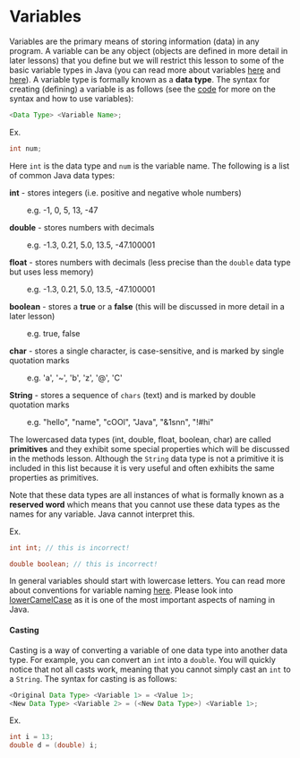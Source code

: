 # Variables

Variables are the primary means of storing information (data) in any program. A variable can be any object (objects are defined in more detail in later lessons) that you define but we will restrict this lesson to some of the basic variable types in Java (you can read more about variables [here](https://docs.oracle.com/javase/tutorial/java/nutsandbolts/variables.html) and [here](https://docs.oracle.com/javase/tutorial/java/nutsandbolts/datatypes.html)). A variable type is formally known as a **data type**. The syntax for creating (defining) a variable is as follows (see the [code](https://github.com/RamV13/iDTech-Java/blob/master/Lesson%202/Code.java) for more on the syntax and how to use variables):
```Java
<Data Type> <Variable Name>;
```
Ex. 
```Java
int num;
```
Here `int` is the data type and `num` is the variable name. The following is a list of common Java data types:

**int** - stores integers (i.e. positive and negative whole numbers)

&nbsp;&nbsp;&nbsp;&nbsp;&nbsp;&nbsp;&nbsp;&nbsp;e.g. -1, 0, 5, 13, -47

**double** - stores numbers with decimals

&nbsp;&nbsp;&nbsp;&nbsp;&nbsp;&nbsp;&nbsp;&nbsp;e.g. -1.3, 0.21, 5.0, 13.5, -47.100001

**float** - stores numbers with decimals (less precise than the `double` data type but uses less memory)

&nbsp;&nbsp;&nbsp;&nbsp;&nbsp;&nbsp;&nbsp;&nbsp;e.g. -1.3, 0.21, 5.0, 13.5, -47.100001

**boolean** - stores a **true** or a **false** (this will be discussed in more detail in a later lesson)

&nbsp;&nbsp;&nbsp;&nbsp;&nbsp;&nbsp;&nbsp;&nbsp;e.g. true, false

**char** - stores a single character, is case-sensitive, and is marked by single quotation marks

&nbsp;&nbsp;&nbsp;&nbsp;&nbsp;&nbsp;&nbsp;&nbsp;e.g. 'a', '~', 'b', 'z', '@', 'C'

**String** - stores a sequence of `chars` (text) and is marked by double quotation marks

&nbsp;&nbsp;&nbsp;&nbsp;&nbsp;&nbsp;&nbsp;&nbsp;e.g. "hello", "name", "cOOl", "Java", "&1snn", "!#hi"

The lowercased data types (int, double, float, boolean, char) are called **primitives** and they exhibit some special properties which will be discussed in the methods lesson. Although the `String` data type is not a primitive it is included in this list because it is very useful and often exhibits the same properties as primitives.

Note that these data types are all instances of what is formally known as a **reserved word** which means that you cannot use these data types as the names for any variable. Java cannot interpret this.

Ex.
```Java
int int; // this is incorrect!
```
```Java
double boolean; // this is incorrect!
```

In general variables should start with lowercase letters. You can read more about conventions for variable naming [here](https://docs.oracle.com/javase/tutorial/java/nutsandbolts/variables.html). Please look into [lowerCamelCase](http://c2.com/cgi/wiki?LowerCamelCase) as it is one of the most important aspects of naming in Java.


#### Casting

Casting is a way of converting a variable of one data type into another data type. For example, you can convert an `int` into a `double`. You will quickly notice that not all casts work, meaning that you cannot simply cast an `int` to a `String`. The syntax for casting is as follows:

```Java
<Original Data Type> <Variable 1> = <Value 1>;
<New Data Type> <Variable 2> = (<New Data Type>) <Variable 1>;
```
Ex.
```Java
int i = 13;
double d = (double) i;
```
